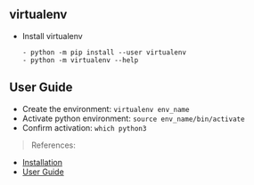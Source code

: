 virtualenv
---

- Install virtualenv
    ```
    - python -m pip install --user virtualenv
    - python -m virtualenv --help
    ```

## User Guide

- Create the environment: `virtualenv env_name`
- Activate python environment: `source env_name/bin/activate`
- Confirm activation: `which python3`

> References:

- [Installation](https://virtualenv.pypa.io/en/latest/installation.html)
- [User Guide](https://virtualenv.pypa.io/en/latest/user_guide.html)
